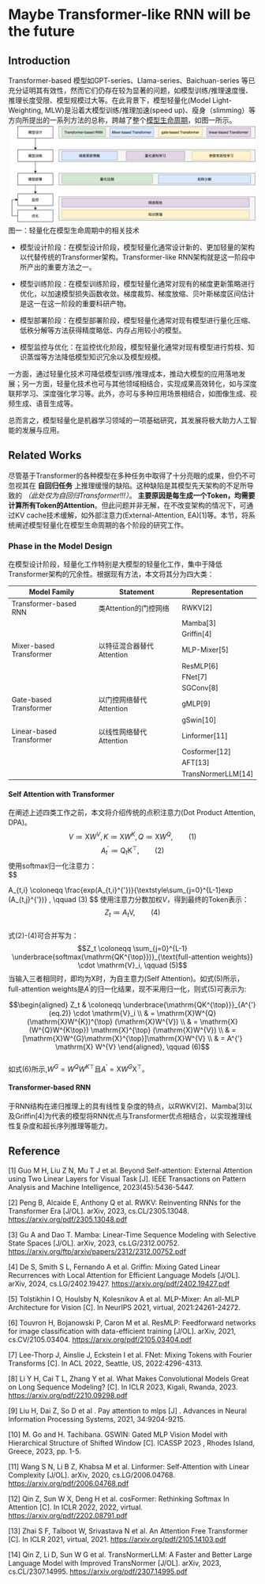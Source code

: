 # Maybe Transformer-like RNN will be the future
## Introduction
Transformer-based 模型如GPT-series、Llama-series、Baichuan-series 等已充分证明其有效性，然而它们仍存在较为显著的问题，如模型训练/推理速度慢、推理长度受限、模型规模过大等。在此背景下，模型轻量化(Model Light-Weighting, MLW)是沿着大模型训练/推理加速(speed up)、瘦身（slimming）等方向所提出的一系列方法的总称，跨越了整个[模型生命周期](https://blog.csdn.net/universsky2015/article/details/136413022)，如图一所示。
![图一](survey_on_model_light-weightning.jpg)  
图一：轻量化在模型生命周期中的相关技术  
  
- 模型设计阶段：在模型设计阶段，模型轻量化通常设计新的、更加轻量的架构以代替传统的Transformer架构。Transformer-like RNN架构就是这一阶段中所产出的重要方法之一。

- 模型训练阶段：在模型训练阶段，模型轻量化通常对现有的梯度更新策略进行优化，以加速模型损失函数收敛。梯度裁剪、梯度放缩、贝叶斯梯度区间估计是这一在这一阶段的重要科研产物。

- 模型部署阶段：在模型部署阶段，模型轻量化通常对现有模型进行量化压缩、低秩分解等方法获得精度略低、内存占用较小的模型。

- 模型监控与优化：在监控优化阶段，模型轻量化通常对现有模型进行剪枝、知识蒸馏等方法降低模型知识冗余以及模型规模。 

一方面，通过轻量化技术可降低模型训练/推理成本，推动大模型的应用落地发展；另一方面，轻量化技术也可与其他领域相结合，实现成果高效转化，如与深度联邦学习、深度强化学习等。此外，亦可与多种应用场景相结合，如图像生成、视频生成、语音生成等。

总而言之，模型轻量化是机器学习领域的一项基础研究，其发展将极大助力人工智能的发展与应用。

## Related Works
尽管基于Transformer的各种模型在多种任务中取得了十分亮眼的成果，但仍不可忽视其在 **自回归任务** 上推理缓慢的缺陷。这种缺陷是其模型先天架构的不足所导致的 *（此处仅为自回归Transformer!!!）*。 **主要原因是每生成一个Token，均需要计算所有Token的Attention**。但此问题并非无解，在不改变架构的情况下，可通过KV cache技术缓解，如外部注意力(External-Attention, EA)[1]等。本节，将系统阐述模型轻量化在模型生命周期的各个阶段的研究工作。

### Phase in the Model Design
在模型设计阶段，轻量化工作特别是大模型的轻量化工作，集中于降低Transformer架构的冗余性。根据现有方法，本文将其分为四大类：  

| **Model Family**         	| **Statement**             	| **Representation** 	|
|--------------------------	|---------------------------	|--------------------	|
| Transformer-based RNN    	| 类Attention的门控网络     	| RWKV[2]            	|
|                          	|                           	| Mamba[3]           	|
|                          	|                           	| Griffin[4]         	|
| Mixer-based Transformer  	| 以特征混合器替代Attention 	| MLP-Mixer[5]       	|
|                          	|                           	| ResMLP[6]          	|
|                          	|                           	| FNet[7]            	|
|                          	|                           	| SGConv[8]          	|
| Gate-based Transformer   	| 以门控网络替代Attention   	| gMLP[9]            	|
|                          	|                           	| gSwin[10]          	|
| Linear-based Transformer 	| 以线性网络替代Attention   	| Linformer[11]      	|
|                          	|                           	| Cosformer[12]      	|
|                          	|                           	| AFT[13]            	|
|                          	|                           	| TransNormerLLM[14] 	|  

#### Self Attention with Transformer
在阐述上述四类工作之前，本文将介绍传统的点积注意力(Dot Product Attention, DPA)。  
$$
V \coloneqq \mathrm{X}W^{V}, K \coloneqq \mathrm{X}W^{K}, Q \coloneqq \mathrm{X}W^{Q},  \qquad (1)
$$
$$
A_t^{'} \coloneqq \mathrm{Q}_t \mathrm{K}^{\top},  \qquad (2)
$$
 使用softmax归一化注意力：  
 $$  

 A_{t,i} \coloneqq \frac{exp(A_{t,i}^{'})}{\textstyle\sum_{j=0}^{L-1}exp (A_{t,j}^{'})} , \qquad  (3)
 $$
 使用注意力分数加权$V$，得到最终的Token表示：  
 $$
 Z_t \coloneqq A_t \mathrm{V}, \qquad (4)
 $$  
 式(2)-(4)可合并写为：  
 $$Z_t \coloneqq \sum_{j=0}^{L-1} \underbrace{softmax(\mathrm{QK^{\top}})}_{\text{full-attention weights}} \cdot \mathrm{V}_i, \qquad (5)$$ 
 当输入三者相同时，即均为$\mathrm{X}$时，为自主意力(Self Attention)。如式(5)所示，full-attention weights是$A^{'}$的归一化结果，现不采用归一化，则式(5)可表示为:  

 $$\begin{aligned} Z_t & \coloneqq \underbrace{\mathrm{QK^{\top}}}_{A^{'}(eq.2)} \cdot \mathrm{V}_i \\
& = \mathrm{X}W^{Q}(\mathrm{X}W^{K})^{\top} (\mathrm{X}W^{V}) \\
& = \mathrm{X} (W^{Q}W^{K\top}) \mathrm{X}^{\top} (\mathrm{X}W^{V}) \\
& = [\mathrm{X}W^{G}\mathrm{X}^{\top}]\mathrm{X}W^{V} \\
& = A^{'} \mathrm{X} W^{V}
\end{aligned}, \qquad (6)$$  
如式(6)所示,$W^{G}=W^{Q}W^{K\top}$且$A^{'}=\mathrm{X}W^{G}\mathrm{X}^{\top}$。  
#### Transformer-based RNN
于RNN结构在递归推理上的具有线性复杂度的特点，以RWKV[2]、Mamba[3]以及Griffin[4]为代表的模型将RNN优点与Transformer优点相结合，以实现推理线性复杂度和超长序列推理等能力。  
## Reference  
[1] Guo M H, Liu Z N, Mu T J et al. Beyond Self-attention: External Attention using Two Linear Layers for Visual Task [J]. IEEE Transactions on Pattern Analysis and Machine Intelligence, 2023(45):5436-5447.

[2] Peng B, Alcaide E, Anthony Q et al. RWKV: Reinventing RNNs for the Transformer Era [J/OL]. arXiv, 2023, cs.CL/2305.13048. https://arxiv.org/pdf/2305.13048.pdf

[3] Gu A and Dao T. Mamba: Linear-Time Sequence Modeling with Selective State Spaces [J/OL]. arXiv, 2023, cs.LG/2312.00752. https://arxiv.org/ftp/arxiv/papers/2312/2312.00752.pdf

[4] De S, Smith S L, Fernando A et al. Griffin: Mixing Gated Linear Recurrences with Local Attention for Efficient Language Models [J/OL]. arXiv, 2024, cs.LG/2402.19427. https://arxiv.org/pdf/2402.19427.pdf

[5] Tolstikhin I O, Houlsby N, Kolesnikov A et al. MLP-Mixer: An all-MLP Architecture for Vision [C]. In NeurIPS 2021, virtual, 2021:24261-24272.

[6] Touvron H, Bojanowski P, Caron M et al. ResMLP: Feedforward networks for image classification with data-efficient training [J/OL]. arXiv, 2021, cs.CV/2105.03404. https://arxiv.org/pdf/2105.03404.pdf

[7] Lee-Thorp J, Ainslie J, Eckstein I et al. FNet: Mixing Tokens with Fourier Transforms [C]. In ACL 2022, Seattle, US, 2022:4296-4313.

[8] Li Y H, Cai T L, Zhang Y et al. What Makes Convolutional Models Great on Long Sequence Modeling? [C]. In ICLR 2023, Kigali, Rwanda, 2023. https://arxiv.org/pdf/2210.09298.pdf

[9] Liu H, Dai Z, So D et al . Pay attention to mlps [J] . Advances in Neural Information Processing Systems, 2021, 34:9204-9215.

[10] M. Go and H. Tachibana. GSWIN: Gated MLP Vision Model with Hierarchical Structure of Shifted Window [C]. ICASSP 2023 , Rhodes Island, Greece, 2023, pp. 1-5.

[11] Wang S N, Li B Z, Khabsa M et al. Linformer: Self-Attention with Linear Complexity [J/OL]. arXiv, 2020, cs.LG/2006.04768. https://arxiv.org/pdf/2006.04768.pdf

[12] Qin Z, Sun W X, Deng H et al. cosFormer: Rethinking Softmax In Attention [C]. In ICLR 2022, 2022, virtual. https://arxiv.org/pdf/2202.08791.pdf

[13] Zhai S F, Talboot W, Srivastava N et al. An Attention Free Transformer [C]. In ICLR 2021, virtual, 2021. https://arxiv.org/pdf/2105.14103.pdf

[14] Qin Z, Li D, Sun W G et al. TransNormerLLM: A Faster and Better Large Language Model with Improved TransNormer [J/OL]. arXiv, 2023, cs.CL/2307.14995. https://arxiv.org/pdf/2307.14995.pdf